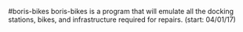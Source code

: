 #boris-bikes
boris-bikes is a program that will emulate all the docking stations, bikes, and infrastructure required for repairs.
(start: 04/01/17)
